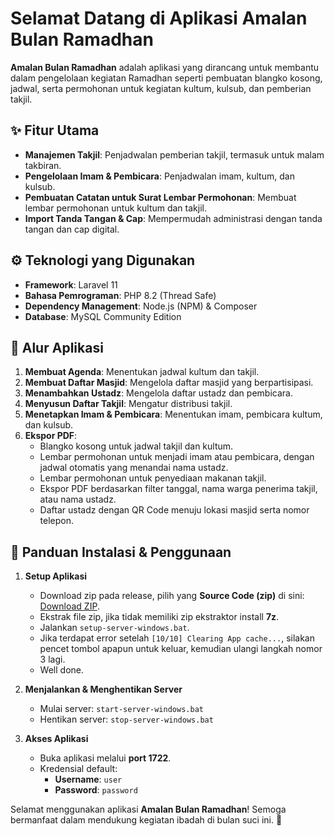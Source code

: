 # Selamat Datang di Aplikasi Amalan Bulan Ramadhan

**Amalan Bulan Ramadhan** adalah aplikasi yang dirancang untuk membantu dalam pengelolaan kegiatan Ramadhan seperti pembuatan blangko kosong, jadwal, serta permohonan untuk kegiatan kultum, kulsub, dan pemberian takjil.

## ✨ Fitur Utama

- **Manajemen Takjil**: Penjadwalan pemberian takjil, termasuk untuk malam takbiran.
- **Pengelolaan Imam & Pembicara**: Penjadwalan imam, kultum, dan kulsub.
- **Pembuatan Catatan untuk Surat Lembar Permohonan**: Membuat lembar permohonan untuk kultum dan takjil.
- **Import Tanda Tangan & Cap**: Mempermudah administrasi dengan tanda tangan dan cap digital.

## ⚙️ Teknologi yang Digunakan

- **Framework**: Laravel 11
- **Bahasa Pemrograman**: PHP 8.2 (Thread Safe)
- **Dependency Management**: Node.js (NPM) & Composer
- **Database**: MySQL Community Edition

## 🔄 Alur Aplikasi

1. **Membuat Agenda**: Menentukan jadwal kultum dan takjil.
2. **Membuat Daftar Masjid**: Mengelola daftar masjid yang berpartisipasi.
3. **Menambahkan Ustadz**: Mengelola daftar ustadz dan pembicara.
4. **Menyusun Daftar Takjil**: Mengatur distribusi takjil.
5. **Menetapkan Imam & Pembicara**: Menentukan imam, pembicara kultum, dan kulsub.
6. **Ekspor PDF**:
   - Blangko kosong untuk jadwal takjil dan kultum.
   - Lembar permohonan untuk menjadi imam atau pembicara, dengan jadwal otomatis yang menandai nama ustadz.
   - Lembar permohonan untuk penyediaan makanan takjil.
   - Ekspor PDF berdasarkan filter tanggal, nama warga penerima takjil, atau nama ustadz.
   - Daftar ustadz dengan QR Code menuju lokasi masjid serta nomor telepon.

## 🚀 Panduan Instalasi & Penggunaan

1. **Setup Aplikasi**

   - Download zip pada release, pilih yang **Source Code (zip)** di sini: [Download ZIP](https://github.com/iceman08640/AmalanRamadhan/releases).
   - Ekstrak file zip, jika tidak memiliki zip ekstraktor install **7z**.
   - Jalankan `setup-server-windows.bat`.
   - Jika terdapat error setelah `[10/10] Clearing App cache...`, silakan pencet tombol apapun untuk keluar, kemudian ulangi langkah nomor 3 lagi.
   - Well done.

2. **Menjalankan & Menghentikan Server**

   - Mulai server: `start-server-windows.bat`
   - Hentikan server: `stop-server-windows.bat`

3. **Akses Aplikasi**
   - Buka aplikasi melalui **port 1722**.
   - Kredensial default:
     - **Username**: `user`
     - **Password**: `password`

Selamat menggunakan aplikasi **Amalan Bulan Ramadhan**! Semoga bermanfaat dalam mendukung kegiatan ibadah di bulan suci ini. 🙏
